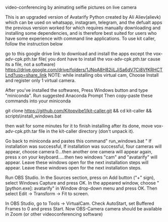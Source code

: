 video-conferencing by animating selfie pictures on live camera

This is an upgraded version of Avatarify Python created by Ali Aliev(alievk) which can be used on whatsapp, instagram, telegram, and the defualt apps the previous version worked for which requires manually downloading and installing some dependencies, and is therefore best suited for users who have some experience with command line applications. To use kit caller, follow the instruction below

go to this google drive link to download and install the apps except the vox-adv-cpk.pth.tar file( you dont have to install the vox-adv-cpk.pth.tar cause its a file, not a software) https://drive.google.com/drive/folders/1JNqA8H82iiLJjSa6dV7Ci8VfKRHCTLnd?usp=share_link NOTE: while installing obs virtual cam, Choose Install and register only 1 virtual camera.

After you've installed the softwares, Press Windows button and type "miniconda". Run suggested Anaconda Prompt Then copy-paste these commands into your miniconda

   git clone https://github.com/Kitopvibe1/kit-caller.git && cd kit-caller && scripts\install_windows.bat

then wait for some minutes for it to finish installing after its done, move vox-adv-cpk.pth.tar file in the kit-caller directory (don't unpack it).

Go back to miniconda and pastes this command" run_windows.bat " If installation was successful, If installation was successful, four cameras will appear, choose camera 0...then another one camera will appear again, press x on your keyboard.....then two windows "cam" and "avatarify" will appear. Leave these windows open for the next installation steps will appear. Leave these windows open for the next installation steps.

Run OBS Studio. In the Sources section, press on Add button ("+" sign), select Windows Capture and press OK. In the appeared window, choose "[python.exe]: avatarify" in Window drop-down menu and press OK. Then select Edit -> Transform -> Fit to screen.

In OBS Studio, go to Tools -> VirtualCam. Check AutoStart, set Buffered Frames to 0 and press Start. Now OBS-Camera camera should be available in Zoom (or other videoconferencing software)